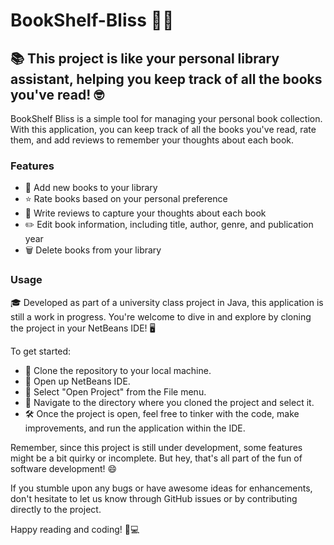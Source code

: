 # BookShelf-Bliss 📖✨
## 📚 This project is like your personal library assistant, helping you keep track of all the books you've read! 🤓

BookShelf Bliss is a simple tool for managing your personal book collection. With this application, you can keep track of all the books you've read, rate them, and add reviews to remember your thoughts about each book.


### Features
 - 📘 Add new books to your library
 - ⭐ Rate books based on your personal preference
 - 📝 Write reviews to capture your thoughts about each book
 - ✏️ Edit book information, including title, author, genre, and publication year
 - 🗑️ Delete books from your library

### Usage
🎓 Developed as part of a university class project in Java, this application is still a work in progress. You're welcome to dive in and explore by cloning the project in your NetBeans IDE! 🖥️

To get started:

 - 🔄 Clone the repository to your local machine.
 - 🚀 Open up NetBeans IDE.
 - 📂 Select "Open Project" from the File menu.
 - 📁 Navigate to the directory where you cloned the project and select it.
 - 🛠️ Once the project is open, feel free to tinker with the code, make improvements, and run the application within the IDE.

Remember, since this project is still under development, some features might be a bit quirky or incomplete. But hey, that's all part of the fun of software development! 😄

If you stumble upon any bugs or have awesome ideas for enhancements, don't hesitate to let us know through GitHub issues or by contributing directly to the project.

Happy reading and coding! 📖💻
